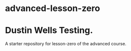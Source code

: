 # advanced-lesson-zero
# Dustin Wells Testing.
A starter repository for lesson-zero of the advanced course.
